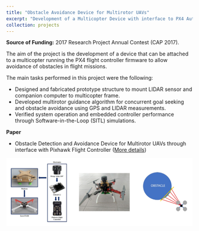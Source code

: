 ```yaml
---
title: "Obstacle Avoidance Device for Multirotor UAVs"
excerpt: "Development of a Multicopter Device with interface to PX4 Autopilot to Enable Obstacle Avoidance <br/><img src='/images/videos/MC_obstacles_thumbnail.png' width='752' height='423'>"
collection: projects
---
```


<b>Source of Funding:</b> 2017 Research Project Annual Contest (CAP 2017).

The aim of the project is the development of a device that can be attached to a multicopter running the PX4 flight controller firmware to allow avoidance of obstacles in flight missions.

The main tasks performed in this project were the following:

- Designed and fabricated prototype structure to mount LIDAR sensor and companion computer to multicopter frame.
- Developed multirotor guidance algorithm for concurrent goal seeking and obstacle avoidance using GPS and LIDAR measurements.
- Verified system operation and embedded controller performance through Software-in-the-Loop (SITL) simulations.

**Paper**

- Obstacle Detection and Avoidance Device for Multirotor UAVs through interface with Pixhawk Flight Controller (<a href = "https://japaredes.github.io/publication/2018-07-07-paredes-obstacle-UAV">More details</a>)

<img src="/images/videos/MC_obstacles_thumbnail.png">

